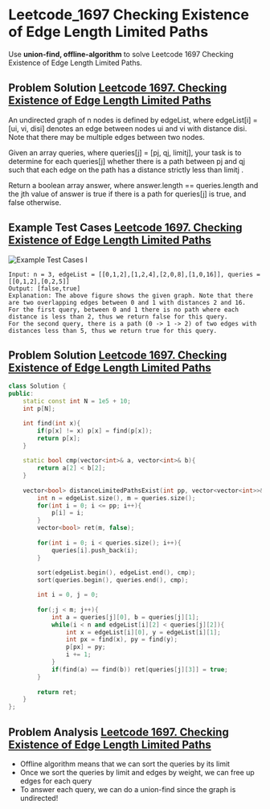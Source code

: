 # Leetcode_1697 Checking Existence of Edge Length Limited Paths



Use **union-find, offline-algorithm** to solve Leetcode 1697 Checking Existence of Edge Length Limited Paths.
<!--more-->


## Problem Solution [Leetcode 1697. Checking Existence of Edge Length Limited Paths](https://leetcode.com/problems/checking-existence-of-edge-length-limited-paths/)


<p>
An undirected graph of n nodes is defined by edgeList, where edgeList[i] = [ui, vi, disi] denotes an edge between nodes ui and vi with distance disi. Note that there may be multiple edges between two nodes.

Given an array queries, where queries[j] = [pj, qj, limitj], your task is to determine for each queries[j] whether there is a path between pj and qj such that each edge on the path has a distance strictly less than limitj .

Return a boolean array answer, where answer.length == queries.length and the jth value of answer is true if there is a path for queries[j] is true, and false otherwise.
</p>


## Example Test Cases [Leetcode 1697. Checking Existence of Edge Length Limited Paths](https://leetcode.com/problems/checking-existence-of-edge-length-limited-paths/)
![Example Test Cases I](https://assets.leetcode.com/uploads/2020/12/08/h.png)

```
Input: n = 3, edgeList = [[0,1,2],[1,2,4],[2,0,8],[1,0,16]], queries = [[0,1,2],[0,2,5]]
Output: [false,true]
Explanation: The above figure shows the given graph. Note that there are two overlapping edges between 0 and 1 with distances 2 and 16.
For the first query, between 0 and 1 there is no path where each distance is less than 2, thus we return false for this query.
For the second query, there is a path (0 -> 1 -> 2) of two edges with distances less than 5, thus we return true for this query.
```

## Problem Solution [Leetcode 1697. Checking Existence of Edge Length Limited Paths](https://leetcode.com/problems/checking-existence-of-edge-length-limited-paths/)


```cpp
class Solution {
public:
    static const int N = 1e5 + 10;
    int p[N];

    int find(int x){
        if(p[x] != x) p[x] = find(p[x]);
        return p[x];
    }
    
    static bool cmp(vector<int>& a, vector<int>& b){
        return a[2] < b[2];
    }
    
    vector<bool> distanceLimitedPathsExist(int pp, vector<vector<int>>& edgeList, vector<vector<int>>& queries) {
        int n = edgeList.size(), m = queries.size();
        for(int i = 0; i <= pp; i++){
            p[i] = i;
        }
        vector<bool> ret(m, false);
        
        for(int i = 0; i < queries.size(); i++){
            queries[i].push_back(i);
        }
        
        sort(edgeList.begin(), edgeList.end(), cmp);
        sort(queries.begin(), queries.end(), cmp);

        int i = 0, j = 0;
        
        for(;j < m; j++){
            int a = queries[j][0], b = queries[j][1];
            while(i < n and edgeList[i][2] < queries[j][2]){
                int x = edgeList[i][0], y = edgeList[i][1];
                int px = find(x), py = find(y);
                p[px] = py;
                i += 1;
            }
            if(find(a) == find(b)) ret[queries[j][3]] = true;
        }
        
        return ret;
    }
};
```


## Problem Analysis [Leetcode 1697. Checking Existence of Edge Length Limited Paths](https://leetcode.com/problems/checking-existence-of-edge-length-limited-paths/)

- Offline algorithm means that we can sort the queries by its limit
- Once we sort the queries by limit and edges by weight, we can free up edges for each query
- To answer each query, we can do a union-find since the graph is undirected! 
